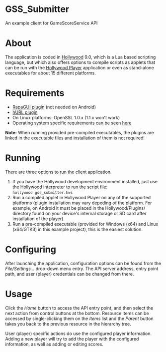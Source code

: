 # GSS_Submitter

An example client for GameScoreService API

# About

The application is coded in [Hollywood](https://www.hollywood-mal.com/index.html) 9.0, which is a Lua based scripting language, but which also offers options to compile scripts as applets that can be run with the [Hollywood Player](https://www.hollywood-mal.com/download.html) application or even as stand-alone executables for about 15 different platforms.

# Requirements

- [RapaGUI plugin](https://www.hollywood-mal.com/download.html) (not needed on Android)
- [hURL plugin](https://www.hollywood-mal.com/download.html)
- On Linux platforms: OpenSSL 1.0.x (1.1.x won't work)
- Operating system specific requirements can be seen [here](https://www.hollywood-mal.com/docs/html/hollywood/Requirements_.html)

**Note:** When running provided pre-compiled executables, the plugins are linked in the executable files and installation of them is not required!

# Running

There are three options to run the client application.

1. If you have the Hollywood development environment installed, just use the Hollywood interpreter to run the script file:  
```hollywood gss_submitter.hws```
2. Run a compiled applet in Hollywood Player on any of the supported platforms (plugin installation may vary depeding of the platform. For example, on Android it must be placed in the Hollywood/Plugins/ directory found on your device's internal storage or SD card after installation of the player).
3. Run a pre-compiled executable (provided for Windows (x64) and Linux (x64/GTK3) in this example project), this is the easiest solution.

# Configuring

After launching the application, configuration options can be found from the *File/Settings...* drop-down menu entry. The API server address, entry point path, and user (player) credentials can be changed from there.

# Usage

Click the *Home* button to access the API entry point, and then select the next action from control buttons at the bottom. Resource items can be accessed by single-clicking them on the *Items* list and the *Parent* button takes you back to the previous resource in the hierarchy tree.

User (player) specific actions do use the configured player information. Adding a new player will try to add the player with the configured information, as well as adding or editing scores.
